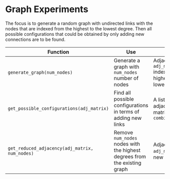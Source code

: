 # Graph Experiments

The focus is to generate a random graph with undirected links with the nodes that are indexed from the highest to the lowest degree. Then all possible configurations that could be obtained by only adding new connections are to be found.

| Function                                       | Use                                                                       | Output                                                                      |
|------------------------------------------------|---------------------------------------------------------------------------|-----------------------------------------------------------------------------|
| `generate_graph(num_nodes)`                    | Generate a graph with `num_nodes` number of nodes                         | Adjacency matrix `adj_matrix` indexed from the highest to the lowers degree |
| `get_possible_configurations(adj_matrix)`      | Find all possible configurations in terms of adding new links             | A list of new adjacency matrices `combination_list`                         |
| `get_reduced_adjacency(adj_matrix, num_nodes)` | Remove `num_nodes` nodes with the highest degrees from the existing graph | Adjacency matrix `adj_matrix` of the new graph                              |

